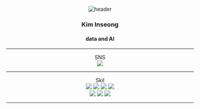 
<div align='center'>

  ![header](https://capsule-render.vercel.app/api?type=waving&color=timeGradient&height=300&section=header&text=Inseong's%20Github&fontSize=80&animation=fadeIn&fontAlignY=38&desc=Data%20and%20Computer%20sicense&descAlignY=51&descAlign=62)
</div>
<div align='center'>
  <h3>Kim Inseong</h3>
  <h4>data and AI</h4>
  <hr>
</div>
<div align='center'>
  SNS<br>
  <a href='https://medium.com/@merlinkim'><img src="https://img.shields.io/badge/medium-000000?style=for-the-badge&logo=medium&logoColor=white"></a>
  <hr>
</div>
<div align='center'>
  Skil<br>
  <img src="https://img.shields.io/badge/Python-3776AB?style=for-the-badge&logo=Python&logoColor=white">
  <img src="https://img.shields.io/badge/pytorch-EE4C2C?style=for-the-badge&logo=pytorch&logoColor=white">
  <img src="https://img.shields.io/badge/apacheairflow-017CEE?style=for-the-badge&logo=apacheairflow&logoColor=white">
  <img src="https://img.shields.io/badge/apachehadoop-66CCFF?style=for-the-badge&logo=apachehadoop&logoColor=white"><br>
  <img src="https://img.shields.io/badge/fastapi-009688?style=for-the-badge&logo=fastapi&logoColor=white">
  <img src="https://img.shields.io/badge/linux-FCC624?style=for-the-badge&logo=linux&logoColor=white">
  <img src="https://img.shields.io/badge/docker-2496ED?style=for-the-badge&logo=docker&logoColor=white">
  <hr>
</div>

